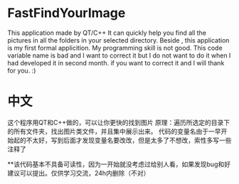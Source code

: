 # FastFindYourImage
 This application made by QT/C++
It can quickly help you find all the pictures in all the folders in your selected directory.
Beside , this application is my first formal applicition. My programming skill is not good.
This code variable name is bad and I want to correct it but I do not want to do it when I had developed it in second month.
if you want to correct it and I will thank for you. :)

# 中文
这个程序用QT和C++做的，可以让你更快的找到图片
原理：遍历所选定的目录下的所有文件夹，找出图片类文件，并且集中展示出来。
代码的变量名由于一早开始起的不太好，写到后面才发现变量名要改改，但是太多了不想改，索性多写一些注释了

**该代码基本不具备可读性，因为一开始就没考虑过给别人看，如果发现bug和好建议可以提出。仅供学习交流，24h内删除（不对）
